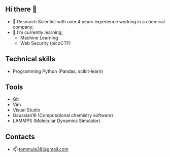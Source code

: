 ## Hi there 👋
- 🔭 Research Scientist with over 4 years experience working in a chemical company;
- 🌱 I’m currently learning;
  - Machine Learning
  - Web Security (picoCTF)

## Technical skills
- Programming    Python (Pandas, scikit-learn)

## Tools
- Git
- Vim
- Visual Studio 
- Gaussian16 (Computational chemistry software)
- LAMMPS (Molecular Dynamics Simulator)

## Contacts
- 📫 tommula38@gmail.com
